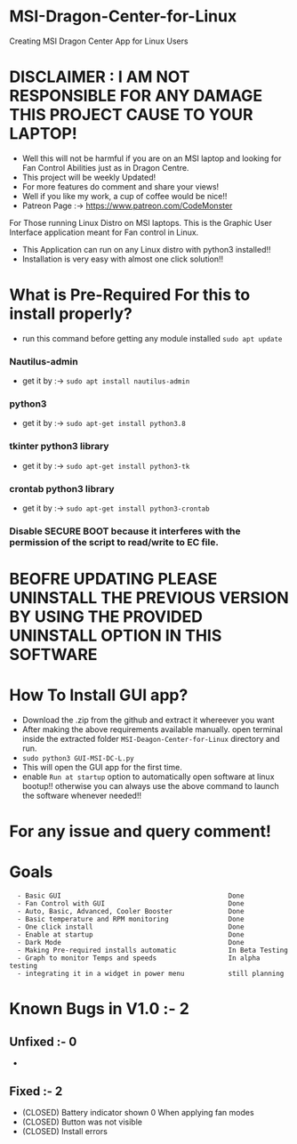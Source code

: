 # MSI-Dragon-Center-for-Linux
Creating MSI Dragon Center App for Linux Users

# DISCLAIMER : I AM NOT RESPONSIBLE FOR ANY DAMAGE THIS PROJECT CAUSE TO YOUR LAPTOP!
- Well this will not be harmful if you are on an MSI laptop and looking for Fan Control Abilities just as in Dragon Centre.
- This project will be weekly Updated!
- For more features do comment and share your views!
- Well if you like my work, a cup of coffee would be nice!!
- Patreon Page :-> https://www.patreon.com/CodeMonster

For Those running Linux Distro on MSI laptops. This is the Graphic User Interface application meant for Fan control in Linux.
- This Application can run on any Linux distro with python3 installed!!
- Installation is very easy with almost one click solution!!

# What is Pre-Required For this to install properly?
- run this command before getting any module installed ```sudo apt update```
### Nautilus-admin
- get it by :-> ```sudo apt install nautilus-admin```
### python3 
- get it by :-> ```sudo apt-get install python3.8```
### tkinter python3 library
- get it by :-> ```sudo apt-get install python3-tk```
### crontab python3 library
- get it by :-> ```sudo apt-get install python3-crontab```
### Disable SECURE BOOT because it interferes with the permission of the script to read/write to EC file.

# BEOFRE UPDATING PLEASE UNINSTALL THE PREVIOUS VERSION BY USING THE PROVIDED UNINSTALL OPTION IN THIS SOFTWARE

# How To Install GUI app?
- Download the .zip from the github and extract it whereever you want
- After making the above requirements available manually. open terminal inside the extracted folder ```MSI-Deagon-Center-for-Linux``` directory and run.
- ```sudo python3 GUI-MSI-DC-L.py```
- This will open the GUI app for the first time.
- enable ```Run at startup``` option to automatically open software at linux bootup!! otherwise you can always use the above command to launch the software whenever needed!!

# For any issue and query comment!

# Goals
```
  - Basic GUI                                          Done
  - Fan Control with GUI                               Done
  - Auto, Basic, Advanced, Cooler Booster              Done
  - Basic temperature and RPM monitoring               Done
  - One click install                                  Done
  - Enable at startup                                  Done
  - Dark Mode                                          Done
  - Making Pre-required installs automatic             In Beta Testing
  - Graph to monitor Temps and speeds                  In alpha testing
  - integrating it in a widget in power menu           still planning
```

# Known Bugs in V1.0 :- 2
## Unfixed :- 0
-
## Fixed :- 2
- (CLOSED) Battery indicator shown 0 When applying fan modes
- (CLOSED) Button was not visible
- (CLOSED) Install errors
